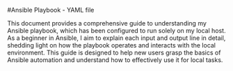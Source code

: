 #Ansible Playbook - YAML file

This document provides a comprehensive guide to understanding my Ansible playbook, which has been configured to run solely on my local host. As a beginner in Ansible, I aim to explain each input and output line in detail, shedding light on how the playbook operates and interacts with the local environment. This guide is designed to help new users grasp the basics of Ansible automation and understand how to effectively use it for local tasks.
